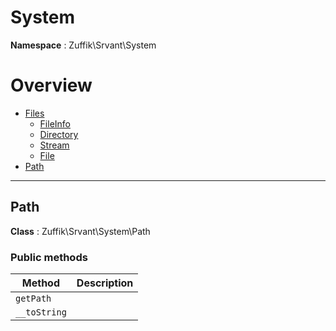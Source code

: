 
# System

**Namespace**  : Zuffik\Srvant\System

# Overview

- [Files](./Files/__NAMESPACE__.md)
    - [FileInfo](Files/__NAMESPACE__.md#FileInfo)
    - [Directory](Files/__NAMESPACE__.md#Directory)
    - [Stream](Files/__NAMESPACE__.md#Stream)
    - [File](Files/__NAMESPACE__.md#File)
- [Path](__NAMESPACE__.md#Path)


---
<a name="Path"></a>
## Path

**Class**  : Zuffik\Srvant\System\Path

### Public methods

| Method | Description |
|---|---|
| `getPath` |  |
| `__toString` |  |

